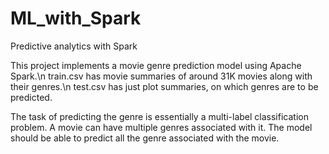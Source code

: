# ML_with_Spark
Predictive analytics with Spark

This project implements a movie genre prediction model using Apache Spark.\n
train.csv has movie summaries of around 31K movies along with their genres.\n
test.csv has just plot summaries, on which genres are to be predicted.

The task of predicting the genre is essentially a <bold>multi-label classification</bold> problem. 
A movie can have multiple genres associated with it. The model should be able to predict all the genre associated with the movie.
